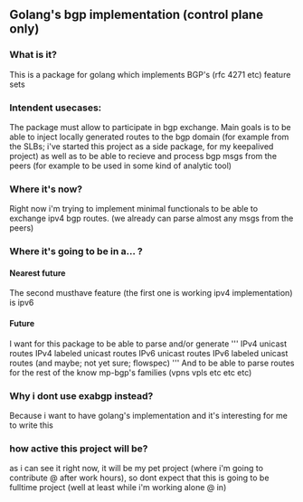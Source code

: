 ## Golang's bgp implementation (control plane only)

### What is it?
 This is a package for golang which implements BGP's (rfc 4271 etc) feature sets
 
### Intendent usecases:
 The package must allow to participate in bgp exchange. Main goals is to be able to inject locally generated routes to 
 the bgp domain (for example from the SLBs; i've started this project as a side package, for my keepalived project) as well as
 to be able to recieve and process bgp msgs from the peers (for example to be used in some kind of analytic tool)
 
### Where it's now?
 Right now i'm trying to implement minimal functionals to be able to exchange ipv4 bgp routes. (we already can parse almost
 any msgs from the peers)
 
### Where it's going to be in a... ?
#### Nearest future
 The second musthave feature (the first one is working ipv4 implementation) is ipv6
#### Future
 I want for this package to be able to parse and/or generate
'''
IPv4 unicast routes
IPv4 labeled unicast routes
IPv6 unicast routes
IPv6 labeled unicast routes
(and maybe; not yet sure; flowspec)
'''
And to be able to parse routes for the rest of the know mp-bgp's families (vpns vpls etc etc etc)

### Why i dont use exabgp instead?
 Because i want to have golang's implementation and it's interesting for me to write this 
 
### how active this project will be?
 as i can see it right now, it will be my pet project (where i'm going to contribute @ after work hours), so dont expect 
 that this is going to be fulltime project (well at least while i'm working alone @ in)
